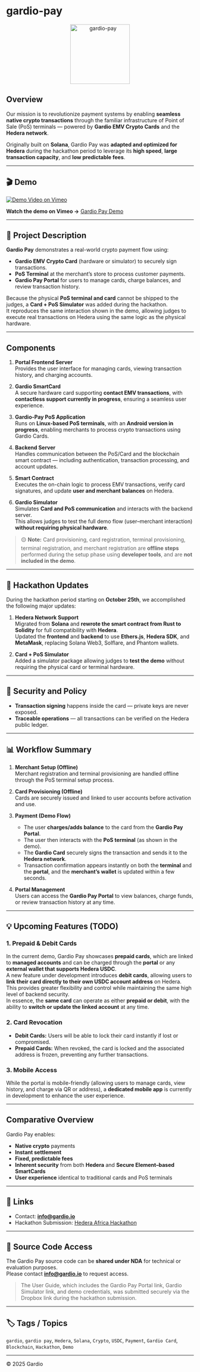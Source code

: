 # gardio-pay

<p align="center">
  <img src="./logo.png" alt="gardio-pay" width="160" />
</p>

## Overview

Our mission is to revolutionize payment systems by enabling **seamless native crypto transactions** through the familiar infrastructure of Point of Sale (PoS) terminals — powered by **Gardio EMV Crypto Cards** and the **Hedera network**.

Originally built on **Solana**, Gardio Pay was **adapted and optimized for Hedera** during the hackathon period to leverage its **high speed**, **large transaction capacity**, and **low predictable fees**.

---

## 🎬 Demo
[![Demo Video on Vimeo](./preview.png)](https://vimeo.com/1131850690)

**Watch the demo on Vimeo →** [Gardio Pay Demo](https://vimeo.com/1131850690)

---

## 🧩 Project Description

**Gardio Pay** demonstrates a real-world crypto payment flow using:
- **Gardio EMV Crypto Card** (hardware or simulator) to securely sign transactions.
- **PoS Terminal** at the merchant’s store to process customer payments.
- **Gardio Pay Portal** for users to manage cards, charge balances, and review transaction history.

Because the physical **PoS terminal and card** cannot be shipped to the judges, a **Card + PoS Simulator** was added during the hackathon.  
It reproduces the same interaction shown in the demo, allowing judges to execute real transactions on Hedera using the same logic as the physical hardware.

---

## Components

1. **Portal Frontend Server**  
   Provides the user interface for managing cards, viewing transaction history, and charging accounts.

2. **Gardio SmartCard**  
  A secure hardware card supporting **contact EMV transactions**, with **contactless support currently in progress**, ensuring a seamless user experience.

3. **Gardio-Pay PoS Application**  
   Runs on **Linux-based PoS terminals**, with an **Android version in progress**, enabling merchants to process crypto transactions using Gardio Cards.

4. **Backend Server**  
   Handles communication between the PoS/Card and the blockchain smart contract — including authentication, transaction processing, and account updates.

5. **Smart Contract**  
   Executes the on-chain logic to process EMV transactions, verify card signatures, and update **user and merchant balances** on Hedera.

6. **Gardio Simulator**  
   Simulates **Card and PoS communication** and interacts with the backend server.  
   This allows judges to test the full demo flow (user–merchant interaction) **without requiring physical hardware**.


> 🟡 **Note:** Card provisioning, card registration, terminal provisioning, terminal registration, and merchant registration are **offline steps** performed during the setup phase using **developer tools**, and are **not included in the demo**.

---

## 🧠 Hackathon Updates

During the hackathon period starting on **October 25th**, we accomplished the following major updates:

1. **Hedera Network Support**  
  Migrated from **Solana** and **rewrote the smart contract from Rust to Solidity** for full compatibility with **Hedera**.  
  Updated the **frontend** and **backend** to use **Ethers.js**, **Hedera SDK**, and **MetaMask**, replacing Solana Web3, Solflare, and Phantom wallets.

2. **Card + PoS Simulator**  
   Added a simulator package allowing judges to **test the demo** without requiring the physical card or terminal hardware.

---

## 🔐 Security and Policy

- **Transaction signing** happens inside the card — private keys are never exposed.  
- **Traceable operations** — all transactions can be verified on the Hedera public ledger.  

---

## 📊 Workflow Summary

1. **Merchant Setup (Offline)**  
   Merchant registration and terminal provisioning are handled offline through the PoS terminal setup process.

2. **Card Provisioning (Offline)**  
   Cards are securely issued and linked to user accounts before activation and use.

3. **Payment (Demo Flow)**  
   - The user **charges/adds balance** to the card from the **Gardio Pay Portal**.  
   - The user then interacts with the **PoS terminal** (as shown in the demo).  
   - The **Gardio Card** securely signs the transaction and sends it to the **Hedera network**.  
   - Transaction confirmation appears instantly on both the **terminal** and the **portal**, and the **merchant’s wallet** is updated within a few seconds.

4. **Portal Management**  
   Users can access the **Gardio Pay Portal** to view balances, charge funds, or review transaction history at any time.

---

## 💡 Upcoming Features (TODO)

### 1. **Prepaid & Debit Cards**
In the current demo, Gardio Pay showcases **prepaid cards**, which are linked to **managed accounts** and can be charged through the **portal** or any **external wallet that supports Hedera USDC**.  
A new feature under development introduces **debit cards**, allowing users to **link their card directly to their own USDC account address** on Hedera.  
This provides greater flexibility and control while maintaining the same high level of backend security.  
In essence, the **same card** can operate as either **prepaid or debit**, with the ability to **switch or update the linked account** at any time.

### 2. **Card Revocation**
- **Debit Cards:** Users will be able to lock their card instantly if lost or compromised.  
- **Prepaid Cards:** When revoked, the card is locked and the associated address is frozen, preventing any further transactions.

### 3. **Mobile Access**
While the portal is mobile-friendly (allowing users to manage cards, view history, and charge via QR or address), a **dedicated mobile app** is currently in development to enhance the user experience.


---

## Comparative Overview
Gardio Pay enables:
- **Native crypto** payments  
- **Instant settlement**  
- **Fixed, predictable fees**  
- **Inherent security** from both **Hedera** and **Secure Element–based SmartCards**  
- **User experience** identical to traditional cards and PoS terminals

---

## 🔗 Links
- Contact: **info@gardio.io**  
- Hackathon Submission: [Hedera Africa Hackathon](https://dorahacks.io/buidl/35550)

---

## 📜 Source Code Access

The Gardio Pay source code can be **shared under NDA** for technical or evaluation purposes.  
Please contact **info@gardio.io** to request access.

> The User Guide, which includes the Gardio Pay Portal link, Gardio Simulator link, and demo credentials, was submitted securely via the Dropbox link during the hackathon submission.
---

## 🏷️ Tags / Topics
`gardio`, `gardio pay`, `Hedera`, `Solana`, `Crypto`, `USDC`, `Payment`, `Gardio Card`, `Blockchain`, `Hackathon`, `Demo`

---

© 2025 Gardio
